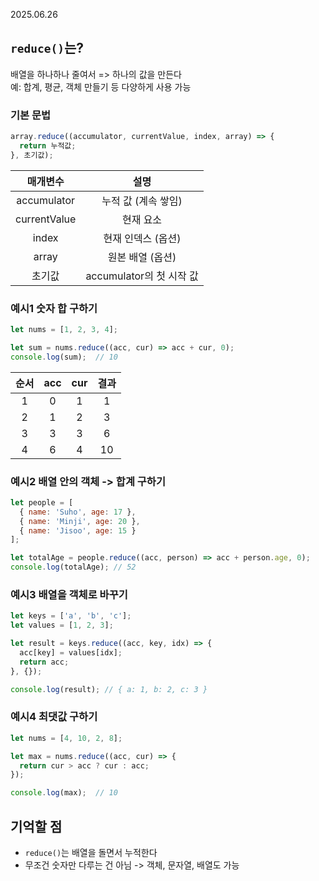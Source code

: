 2025.06.26

## `reduce()`는?
배열을 하나하나 줄여서 => 하나의 값을 만든다<br>
예: 합계, 평균, 객체 만들기 등 다양하게 사용 가능

###  기본 문법
```js
array.reduce((accumulator, currentValue, index, array) => {
  return 누적값;
}, 초기값);
```
매개변수|설명
|:-:|:-:|
accumulator|누적 값 (계속 쌓임)
currentValue|현재 요소
index|현재 인덱스 (옵션)
array|원본 배열 (옵션)
초기값|accumulator의 첫 시작 값

### 예시1 숫자 합 구하기
```js
let nums = [1, 2, 3, 4];

let sum = nums.reduce((acc, cur) => acc + cur, 0);
console.log(sum);  // 10
```
순서|acc|cur|결과
|:-:|:-:|:-:|:-:|
1|0|1|1
2|1|2|3
3|3|3|6
4|6|4|10

### 예시2 배열 안의 객체 -> 합계 구하기
```js
let people = [
  { name: 'Suho', age: 17 },
  { name: 'Minji', age: 20 },
  { name: 'Jisoo', age: 15 }
];

let totalAge = people.reduce((acc, person) => acc + person.age, 0);
console.log(totalAge); // 52
```

### 예시3 배열을 객체로 바꾸기
```js
let keys = ['a', 'b', 'c'];
let values = [1, 2, 3];

let result = keys.reduce((acc, key, idx) => {
  acc[key] = values[idx];
  return acc;
}, {});

console.log(result); // { a: 1, b: 2, c: 3 }
```

### 예시4 최댓값 구하기
```js
let nums = [4, 10, 2, 8];

let max = nums.reduce((acc, cur) => {
  return cur > acc ? cur : acc;
});

console.log(max);  // 10
```

## 기억할 점
- `reduce()`는 배열을 돌면서 누적한다
- 무조건 숫자만 다루는 건 아님 -> 객체, 문자열, 배열도 가능